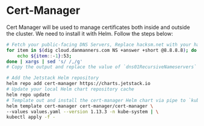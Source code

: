# Cert-Manager

Cert Manager will be used to manage certificates both inside and outside the cluster. We need to install it with Helm. Follow the steps below:

```bash
# Fetch your public-facing DNS Servers, Replace hacksm.net with your hacksm.net
for item in $(dig cloud.danmanners.com NS +answer +short @8.8.8.8); do
    echo ${item::-1}:53;
done | xargs | sed 's/ /,/g'
# Copy the output and replace the value of `dns01RecursiveNameservers` in `values.yaml`

# Add the Jetstack Helm repository
helm repo add cert-manager https://charts.jetstack.io
# Update your local Helm chart repository cache
helm repo update
# Template out and install the cert-manager Helm chart via pipe to `kubectl apply`
helm template cert-manager cert-manager/cert-manager \
--values values.yaml --version 1.13.3 -n kube-system | \
kubectl apply -f -
```
